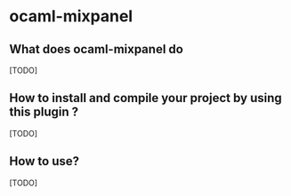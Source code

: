 # ocaml-mixpanel

## What does ocaml-mixpanel do

[TODO]

## How to install and compile your project by using this plugin ?

[TODO]

## How to use?

[TODO]


